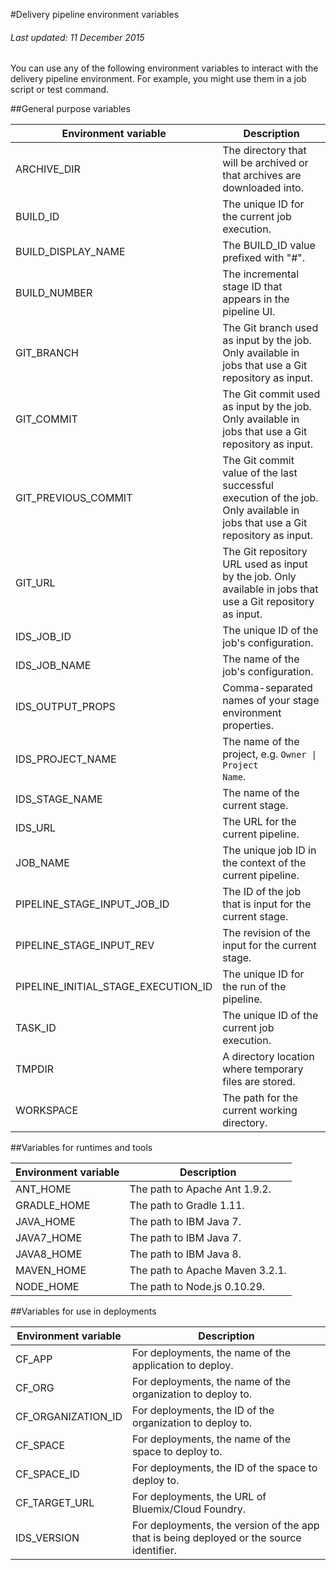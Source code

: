 #Delivery pipeline environment variables

###### Last updated: 11 December 2015

You can use any of the following environment variables to interact with the delivery pipeline environment. For example, you might use them in a job script or test command. 

##General purpose variables

| Environment variable | Description |
|-------------------------------------|------------------------------------------------------------------------------------------------------------------------------|
| ARCHIVE_DIR | The directory that will be archived or that archives are downloaded into. |
| BUILD_ID | The unique ID for the current job execution.  |
| BUILD_DISPLAY_NAME | The BUILD_ID value prefixed with "#". |
| BUILD_NUMBER | The incremental stage ID that appears in the pipeline UI.  |
| GIT_BRANCH | The Git branch used as input by the job. Only available in jobs that use a Git repository as input. |
| GIT_COMMIT | The Git commit used as input by the job. Only available in jobs that use a Git repository as input. |
| GIT_PREVIOUS_COMMIT | The Git commit value of the last successful execution of the job. Only available in jobs that use a Git repository as input. |
| GIT_URL | The Git repository URL used as input by the job. Only available in jobs that use a Git repository as input. |
| IDS_JOB_ID | The unique ID of the job's configuration. |
| IDS_JOB_NAME | The name of the job's configuration. |
| IDS_OUTPUT_PROPS | Comma-separated names of your stage environment properties. |
| IDS_PROJECT_NAME | The name of the project, e.g. <code>Owner &#124; Project Name</code>. |
| IDS_STAGE_NAME | The name of the current stage. |
| IDS_URL | The URL for the current pipeline. |
| JOB_NAME | The unique job ID in the context of the current pipeline. |
| PIPELINE_STAGE_INPUT_JOB_ID | The ID of the job that is input for the current stage. |
| PIPELINE_STAGE_INPUT_REV | The revision of the input for the current stage. |
| PIPELINE_INITIAL_STAGE_EXECUTION_ID | The unique ID for the run of the pipeline. |
| TASK_ID | The unique ID of the current job execution. |
| TMPDIR | A directory location where temporary files are stored. |
| WORKSPACE | The path for the current working directory. |

##Variables for runtimes and tools

| Environment variable | Description |
|-------------------------------------|------------------------------------------------------------------------------------------------------------------------------|
| ANT_HOME | The path to Apache Ant 1.9.2. |
| GRADLE_HOME | The path to Gradle 1.11. |
| JAVA_HOME | The path to IBM Java 7. |
| JAVA7_HOME | The path to IBM Java 7. |
| JAVA8_HOME | The path to IBM Java 8. |
| MAVEN_HOME | The path to Apache Maven 3.2.1. |
| NODE_HOME | The path to Node.js 0.10.29. |

##Variables for use in deployments

| Environment variable | Description |
|-------------------------------------|------------------------------------------------------------------------------------------------------------------------------|
| CF_APP | For deployments, the name of the application to deploy. |
| CF_ORG | For deployments, the name of the organization to deploy to. |
| CF_ORGANIZATION_ID | For deployments, the ID of the organization to deploy to. |
| CF_SPACE | For deployments, the name of the space to deploy to. |
| CF_SPACE_ID | For deployments, the ID of the space to deploy to.  |
| CF_TARGET_URL | For deployments, the URL of Bluemix/Cloud Foundry. |
| IDS_VERSION | For deployments, the version of the app that is being deployed or the source identifier. |

<!--<a href="#" target="_blank">Back to the Build & Deploy reference page</a>-->